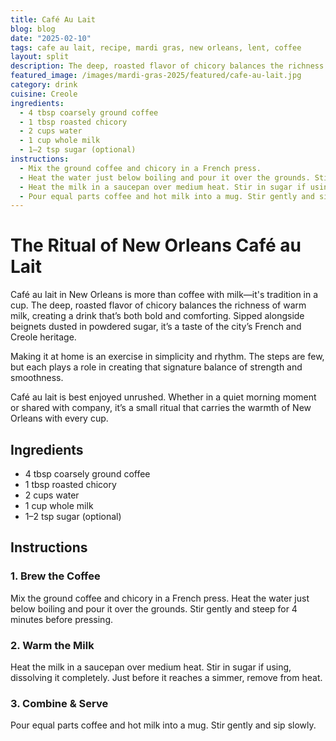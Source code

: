 ```yaml
---
title: Café Au Lait
blog: blog
date: "2025-02-10"
tags: cafe au lait, recipe, mardi gras, new orleans, lent, coffee
layout: split
description: The deep, roasted flavor of chicory balances the richness of warm milk, creating a drink that’s both bold and comforting.
featured_image: /images/mardi-gras-2025/featured/cafe-au-lait.jpg
category: drink
cuisine: Creole
ingredients:
  - 4 tbsp coarsely ground coffee
  - 1 tbsp roasted chicory
  - 2 cups water
  - 1 cup whole milk
  - 1–2 tsp sugar (optional)
instructions:
  - Mix the ground coffee and chicory in a French press.
  - Heat the water just below boiling and pour it over the grounds. Stir gently and steep for 4 minutes before pressing.
  - Heat the milk in a saucepan over medium heat. Stir in sugar if using, dissolving it completely. Just before it reaches a simmer, remove from heat.
  - Pour equal parts coffee and hot milk into a mug. Stir gently and sip slowly.
---
```


# The Ritual of New Orleans Café au Lait

Café au lait in New Orleans is more than coffee with milk—it's tradition in a cup. The deep, roasted flavor of chicory balances the richness of warm milk, creating a drink that’s both bold and comforting. Sipped alongside beignets dusted in powdered sugar, it’s a taste of the city’s French and Creole heritage.

Making it at home is an exercise in simplicity and rhythm. The steps are few, but each plays a role in creating that signature balance of strength and smoothness.

Café au lait is best enjoyed unrushed. Whether in a quiet morning moment or shared with company, it’s a small ritual that carries the warmth of New Orleans with every cup.

## Ingredients

- 4 tbsp coarsely ground coffee
- 1 tbsp roasted chicory
- 2 cups water
- 1 cup whole milk
- 1–2 tsp sugar (optional)

## Instructions

### **1. Brew the Coffee**
Mix the ground coffee and chicory in a French press. Heat the water just below boiling and pour it over the grounds. Stir gently and steep for 4 minutes before pressing.

### **2. Warm the Milk**
Heat the milk in a saucepan over medium heat. Stir in sugar if using, dissolving it completely. Just before it reaches a simmer, remove from heat.

### **3. Combine & Serve**
Pour equal parts coffee and hot milk into a mug. Stir gently and sip slowly.
